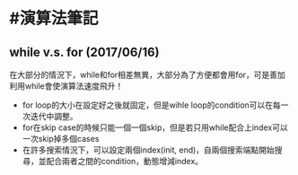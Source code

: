 #演算法筆記
===========

## while v.s. for (2017/06/16)

在大部分的情況下，while和for相差無異，大部分為了方便都會用for，可是善加利用while會使演算法速度飛升！
- for loop的大小在設定好之後就固定，但是wihle loop的condition可以在每一次迭代中調整。
- for在skip case的時候只能一個一個skip，但是若只用while配合上index可以一次skip掉多個cases
- 在許多搜索情況下，可以設定兩個index(init, end)，自兩個搜索端點開始搜尋，並配合兩者之間的condition，動態增減index。

